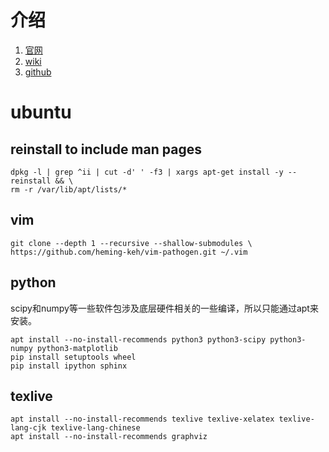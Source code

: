 # 介绍

1. [官网](https://termux.com/)
2. [wiki](https://wiki.termux.com/wiki/Main_Page)
3. [github](https://github.com/termux)

# ubuntu

## reinstall to include man pages

    dpkg -l | grep ^ii | cut -d' ' -f3 | xargs apt-get install -y --reinstall && \
    rm -r /var/lib/apt/lists/*

## vim

    git clone --depth 1 --recursive --shallow-submodules \
    https://github.com/heming-keh/vim-pathogen.git ~/.vim

## python

scipy和numpy等一些软件包涉及底层硬件相关的一些编译，所以只能通过apt来安装。

    apt install --no-install-recommends python3 python3-scipy python3-numpy python3-matplotlib
    pip install setuptools wheel
    pip install ipython sphinx


## texlive

    apt install --no-install-recommends texlive texlive-xelatex texlive-lang-cjk texlive-lang-chinese
    apt install --no-install-recommends graphviz

